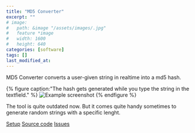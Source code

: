 ```yaml
---
title: "MD5 Converter"
excerpt: ""
# image:
#   path: &image "/assets/images/.jpg"
#   feature *image
#   width: 1600
#   height: 640
categories: [software]
tags: []
last_modified_at: 
---
```


MD5 Converter converts a user-given string in realtime into a md5 hash.

{% figure caption:"The hash gets generated while you type the string in the textfield." %}
  ![Example screenshot](/assets/images/md5convert.jpg)
{% endfigure %}

The tool is quite outdated now. But it comes quite handy sometimes to generate random strings with a specific lenght.

<p markdown="0">
  <a href="https://tools.dore.pw/MD5-Convert/setup.exe" class="btn">Setup</a>
  <a href="https://github.com/freefallcid/md5Convert" class="btn">Source code</a>
  <a href="https://github.com/freefallcid/md5Convert/issues" class="btn">Issues</a>
</p>
